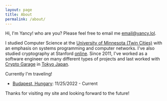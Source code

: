 ```yaml
---
layout: page
title: About
permalink: /about/
---
```


Hi, I'm Yancy! who are you?  Please feel free to email me email@yancy.lol.

I studied Computer Science at the [University of Minnesota (Twin Cities)](https://en.wikipedia.org/wiki/University_of_Minnesota) with an emphasis on systems programming and computer networks.  I've also studied cryptography at Stanford [online](https://www.coursera.org/account/accomplishments/verify/LG3FS2LSRCEK).  Since 2011, I've worked as a software engineer on many different types of projects and last worked with [Crypto Garage](https://cryptogarage.co.jp/en) in [Tokyo Japan](https://en.wikipedia.org/wiki/Tokyo).

Currently I'm traveling!

- [Budapest, Hungary](https://en.wikipedia.org/wiki/Budapest): 11/25/2022 - Current

Thanks for visiting my site and looking forward to the future!
